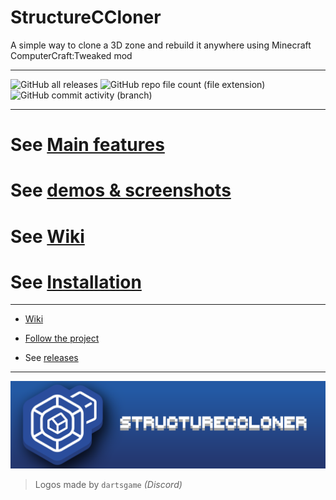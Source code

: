 # StructureCCloner
A simple way to clone a 3D zone and rebuild it anywhere using Minecraft ComputerCraft:Tweaked mod

---

![GitHub all releases](https://img.shields.io/github/downloads/hzFishy/StructureCCloner/total?label=Total%20downloaded%20releases&color=%2307a858)
![GitHub repo file count (file extension)](https://img.shields.io/github/directory-file-count/hzFishy/StructureCCloner/src?label=Total%20files&color=%2307a858)
![GitHub commit activity (branch)](https://img.shields.io/github/commit-activity/t/hzFishy/StructureCCloner?label=Total%20commits)

---
# See [Main features](Home#main-features)
# See [demos & screenshots](demos-&-screens)
# See [Wiki](https://github.com/hzFishy/StructureCCloner/wiki)
# See [Installation](Guide#install)
---

- [Wiki](https://github.com/hzFishy/StructureCCloner/wiki)

- [Follow the project](https://github.com/users/hzFishy/projects/8)

- See [releases](https://github.com/hzFishy/StructureCCloner/releases)
---
![Logo Banner](https://github.com/hzFishy/StructureCCloner/blob/3d998e2cae3267d50e2ebff64fe29e2a595f01be/_wiki/assets/BannerLogo2.png)
> Logos made by `dartsgame` *(Discord)*
